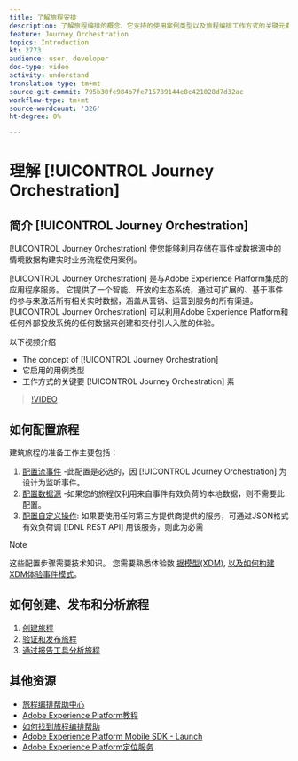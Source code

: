 ```yaml
---
title: 了解旅程安排
description: 了解旅程编排的概念、它支持的使用案例类型以及旅程编排工作方式的关键元素。
feature: Journey Orchestration
topics: Introduction
kt: 2773
audience: user, developer
doc-type: video
activity: understand
translation-type: tm+mt
source-git-commit: 795b30fe984b7fe715789144e8c421028d7d32ac
workflow-type: tm+mt
source-wordcount: '326'
ht-degree: 0%

---
```



# 理解 [!UICONTROL Journey Orchestration]

## 简介 [!UICONTROL Journey Orchestration]

[!UICONTROL Journey Orchestration] 使您能够利用存储在事件或数据源中的情境数据构建实时业务流程使用案例。

[!UICONTROL Journey Orchestration] 是与Adobe Experience Platform集成的应用程序服务。 它提供了一个智能、开放的生态系统，通过可扩展的、基于事件的参与来激活所有相关实时数据，涵盖从营销、运营到服务的所有渠道。 [!UICONTROL Journey Orchestration] 可以利用Adobe Experience Platform和任何外部投放系统的任何数据来创建和交付引人入胜的体验。

以下视频介绍

* The concept of [!UICONTROL Journey Orchestration]
* 它启用的用例类型
* 工作方式的关键要 [!UICONTROL Journey Orchestration] 素

>[!VIDEO](https://video.tv.adobe.com/v/29307?quality=12)

## 如何配置旅程

建筑旅程的准备工作主要包括：

1. [配置流事件](/help/configuring-journey-orchestration/configure-streaming-events.md) -此配置是必选的，因 [!UICONTROL Journey Orchestration] 为设计为监听事件。
2. [配置数据源](/help/configuring-journey-orchestration/configure-data-sources.md) -如果您的旅程仅利用来自事件有效负荷的本地数据，则不需要此配置。
3. [配置自定义操作](/help/configuring-journey-orchestration/configure-actions.md): 如果要使用任何第三方提供商提供的服务，可通过JSON格式有效负荷调 [!DNL REST API] 用该服务，则此为必需

>[!NOTE]
>这些配置步骤需要技术知识。 您需要熟悉体验数 [据模型(XDM)](https://docs.adobe.com/content/help/en/platform-learn/tutorials/schemas/understanding-the-xdm-system-and-experience-data-model.html), [以及如何构建XDM体验事件模式](https://docs.adobe.com/content/help/en/platform-learn/tutorials/schemas/create-your-first-schema-with-out-of-the-box-components.html)。

## 如何创建、发布和分析旅程

1. [创建旅程](/help/create-a-journey.md)
2. [验证和发布旅程](/help/validate-and-publish-a-journey.md)
3. [通过报告工具分析旅程](/help/analyze-a-journey-via-reporting-tools.md)

## 其他资源

* [旅程编排帮助中心](https://docs.adobe.com/content/help/en/journeys/using/journey-orchestration-home.html)
* [Adobe Experience Platform教程](https://docs.adobe.com/content/help/en/platform-learn/tutorials/overview.html)
* [如何找到旅程编排帮助](/help/understanding-journey-orchestration.md)
* [Adobe Experience Platform Mobile SDK - Launch](https://docs.adobe.com/content/help/en/core-services-learn/tutorials/launch-mobile/understanding-the-mobile-sdks.html)
* [Adobe Experience Platform定位服务](https://docs.adobe.com/content/help/en/places/using/home.html)
